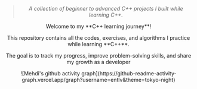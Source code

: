 <div align="center" >
<blockquote>
  <em>A collection of beginner to advanced C++ projects I built while learning C++.</em>
</blockquote>
<P>Welcome to my **C++ learning journey**!</P>  
<P>This repository contains all the codes, exercises, and algorithms I practice while learning **C++**.  </p>
<p>The goal is to track my progress, improve problem-solving skills, and share my growth as a developer</P>
  ![Mehdi's github activity graph](https://github-readme-activity-graph.vercel.app/graph?username=entlv&theme=tokyo-night)
</div>
